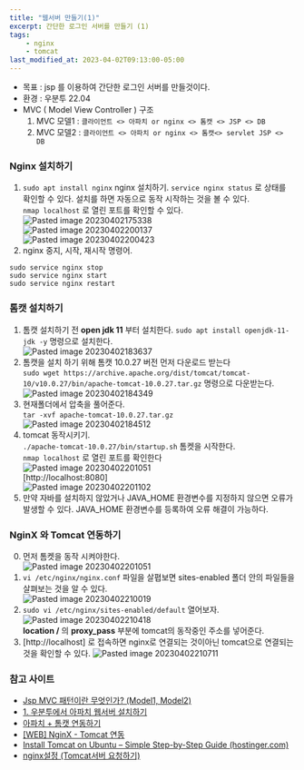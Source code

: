 ```yaml
---
title: "웹서버 만들기(1)"
excerpt: 간단한 로그인 서버를 만들기 (1)
tags:
    - nginx
    - tomcat
last_modified_at: 2023-04-02T09:13:00-05:00
---
```


- 목표 : jsp 를 이용하여 간단한 로그인 서버를 만들것이다.
- 환경 : 우분투 22.04
- MVC ( Model View Controller ) 구조
  1. MVC 모델1 : `클라이언트 <> 아파치 or nginx <> 톰캣 <> JSP <> DB`
  2. MVC 모델2 : `클라이언트 <> 아파치 or nginx <> 톰캣<> servlet JSP <> DB`

### Nginx 설치하기
1. `sudo apt install nginx` nginx 설치하기. `service nginx status` 로 상태를 확인할 수 있다. 설치를 하면 자동으로 동작 시작하는 것을 볼 수 있다.\
`nmap localhost` 로 열린 포트를 확인할 수 있다.\
![Pasted image 20230402175338](https://user-images.githubusercontent.com/31990118/229353386-8d671b2d-95d6-4c01-a269-7d02c2752279.png)<br>
![Pasted image 20230402200137](https://user-images.githubusercontent.com/31990118/229353485-fb6c96ac-1084-4585-b6cc-fdd632238fd1.png)<br>
![Pasted image 20230402200423](https://user-images.githubusercontent.com/31990118/229353524-cd57db39-a86d-4b74-a57b-20c3600ad975.png)
2. nginx 중지, 시작, 재시작 명령어.
```
sudo service nginx stop
sudo service nginx start
sudo service nginx restart
```

### 톰캣 설치하기
1. 톰캣 설치하기 전 **open jdk 11** 부터 설치한다.
`sudo apt install openjdk-11-jdk -y` 명령으로 설치한다.<br>
![Pasted image 20230402183637](https://user-images.githubusercontent.com/31990118/229353590-76b89577-653b-459c-81dd-258ab4478117.png)
2. 톰캣을 설치 하기 위해 톰캣 10.0.27 버전 먼저 다운로드 받는다<br>
`sudo wget https://archive.apache.org/dist/tomcat/tomcat-10/v10.0.27/bin/apache-tomcat-10.0.27.tar.gz` 명령으로 다운받는다.<br>
![Pasted image 20230402184349](https://user-images.githubusercontent.com/31990118/229353620-1052c81f-b6fc-4a5d-911b-5474c68b8c42.png)
3. 현재폴더에서 압축을 풀어준다.<br>
`tar -xvf apache-tomcat-10.0.27.tar.gz`
![Pasted image 20230402184512](https://user-images.githubusercontent.com/31990118/229353642-2e0e235a-4ac4-413d-89c9-38143fb04057.png)
4. tomcat 동작시키기.<br>
`./apache-tomcat-10.0.27/bin/startup.sh`  톰켓을 시작한다.<br>
`nmap localhost` 로 열린 포트를 확인한다<br>
![Pasted image 20230402201051](https://user-images.githubusercontent.com/31990118/229353662-5fa96c01-9997-478a-9ce9-d5f8d79d5621.png)<br>
[http://localhost:8080]<br>
![Pasted image 20230402201102](https://user-images.githubusercontent.com/31990118/229353695-a5d58aeb-ec1f-49a3-8eeb-32a360e1d54e.png)
5. 만약 자바를 설치하지 않았거나 JAVA_HOME 환경변수를 지정하지 않으면 오류가 발생할 수 있다. JAVA_HOME 환경변수를 등록하여 오류 해결이 가능하다.


### NginX 와 Tomcat 연동하기
0. 먼저 톰켓을 동작 시켜야한다.<br>
![Pasted image 20230402201051](https://user-images.githubusercontent.com/31990118/229353781-1628dd20-3a10-4b94-8887-2c1b979ee9a7.png)
1. `vi /etc/nginx/nginx.conf` 파일을 살폅보면  sites-enabled 폴더 안의 파일들을 살펴보는 것을 알 수 있다.<br>
![Pasted image 20230402210019](https://user-images.githubusercontent.com/31990118/229353926-9b507926-9f5d-473d-ab29-0799a6397947.png)
2. `sudo vi /etc/nginx/sites-enabled/default` 열어보자.<br>
![Pasted image 20230402210418](https://user-images.githubusercontent.com/31990118/229353955-531e2be4-b333-40b5-9b0e-acc6667119c4.png)<br>
**location /** 의 **proxy_pass** 부분에 tomcat의 동작중인 주소를 넣어준다.
3. [http://localhost] 로 접속하면 nginx로 연결되는 것이아닌 tomcat으로 연결되는것을 확인할 수 있다.
![Pasted image 20230402210711](https://user-images.githubusercontent.com/31990118/229354036-affbd17e-02f9-4e49-85f5-bd2f5809c239.png)


### 참고 사이트
- [Jsp MVC 패턴이란 무엇인가? (Model1, Model2)](https://coding-factory.tistory.com/69)
- [1. 우분투에서 아파치 웹서버 설치하기](https://seonghyuk.tistory.com/41)
- [아파치 + 톰캣 연동하기](https://doqtqu.tistory.com/103)
- [[WEB] NginX - Tomcat 연동](https://haengsin.tistory.com/114?category=900169)
- [Install Tomcat on Ubuntu – Simple Step-by-Step Guide (hostinger.com)](https://www.hostinger.com/tutorials/how-to-install-tomcat-on-ubuntu/)
- [nginx설정 (Tomcat서버 요청하기) ](https://m.blog.naver.com/PostView.naver?isHttpsRedirect=true&blogId=heaves1&logNo=221092915484)